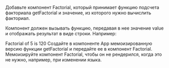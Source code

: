 Добавьте компонент Factorial, который принимает функцию подсчета факториала getFactorial и значение, из которого нужно вычислить факториал.

Компонент должен вызывать функцию, передавая в нее значение value и отображать результат в виде строки. Например:

Factorial of 5 is 120
Создайте в компоненте App мемоизированную версию функции getFactorial и передайте ее в компонент Factorial. Мемоизируйте компонент Factorial, чтобы он не рендерился, когда это не нужно, например, при изменении языка.